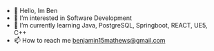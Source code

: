 - 👋 Hello, Im Ben
- 👀 I’m interested in Software Development
- 🌱 I’m currently learning Java, PostgreSQL, Springboot, REACT, UE5, C++
- 📫 How to reach me benjamin15mathews@gmail.com

<!---
Benjamin15Mathews/Benjamin15Mathews is a ✨ special ✨ repository because its `README.md` (this file) appears on your GitHub profile.
You can click the Preview link to take a look at your changes.
--->
